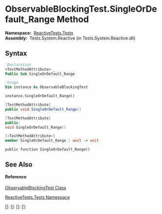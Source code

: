 # ObservableBlockingTest.SingleOrDefault\_Range Method

**Namespace:**  [ReactiveTests.Tests](ReactiveTests.Tests\ReactiveTests.Tests.md)  
**Assembly:**  Tests.System.Reactive (in Tests.System.Reactive.dll)

## Syntax

```vb
'Declaration
<TestMethodAttribute> _
Public Sub SingleOrDefault_Range
```

```vb
'Usage
Dim instance As ObservableBlockingTest

instance.SingleOrDefault_Range()
```

```csharp
[TestMethodAttribute]
public void SingleOrDefault_Range()
```

```c++
[TestMethodAttribute]
public:
void SingleOrDefault_Range()
```

```fsharp
[<TestMethodAttribute>]
member SingleOrDefault_Range : unit -> unit 
```

```jscript
public function SingleOrDefault_Range()
```

## See Also

#### Reference

[ObservableBlockingTest Class](ObservableBlockingTest\ObservableBlockingTest.md)

[ReactiveTests.Tests Namespace](ReactiveTests.Tests\ReactiveTests.Tests.md)

[]: 
[]: 
[]: 
[]: 